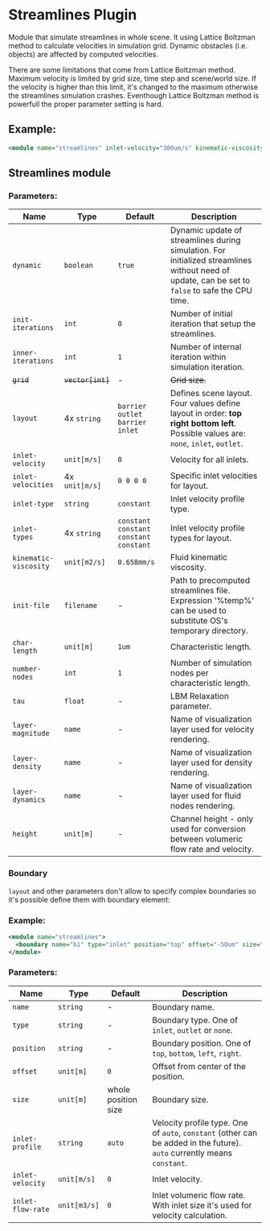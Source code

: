 # Streamlines Plugin

Module that simulate streamlines in whole scene. It using Lattice Boltzman method to calculate velocities in simulation grid. Dynamic obstacles (i.e. objects) are affected by computed velocities.

There are some limitations that come from Lattice Boltzman method. Maximum velocity is limited by grid size, time step and scene/world size. If the velocity is higher than this limit, it's changed to the maximum otherwise the streamlines simulation crashes. Eventhough Lattice Boltzman method is powerfull the proper parameter setting is hard.

## Example:

```xml
<module name="streamlines" inlet-velocity="300um/s" kinematic-viscosity="0.658mm2/s" />
```

## Streamlines module

### Parameters:

| Name                  | Type                      | Default     | Description |
| --------------------- | ------------------------- | ----------- | ----------- |
| `dynamic`             | `boolean`                 | `true`      | Dynamic update of streamlines during simulation. For initialized streamlines without need of update, can be set to `false` to safe the CPU time. |
| `init-iterations`     | `int`                     | `0`         | Number of initial iteration that setup the streamlines. |
| `inner-iterations`    | `int`                     | `1`         | Number of internal iteration within simulation iteration. |
| <del>`grid`</del>     | <del>`vector[int]`</del>  | -           | <del>Grid size.</del> |
| `layout`              | 4x `string`    | `barrier outlet barrier inlet` | Defines scene layout. Four values define layout in order: **top** **right** **bottom** **left**. Possible values are: `none`, `inlet`, `outlet`. |
| `inlet-velocity`      | `unit[m/s]`    | `0`         | Velocity for all inlets. |
| `inlet-velocities`    | 4x `unit[m/s]` | `0 0 0 0`   | Specific inlet velocities for layout. |
| `inlet-type`          | `string`       | `constant`         | Inlet velocity profile type. |
| `inlet-types`         | 4x `string`    | `constant constant constant constant`   | Inlet velocity profile types for layout. |
| `kinematic-viscosity` | `unit[m2/s]`   | `0.658mm/s` | Fluid kinematic viscosity. |
| `init-file`           | `filename`     | -           | Path to precomputed streamlines file. Expression '%temp%' can be used to substitute OS's temporary directory. |
| `char-length`         | `unit[m]`      | `1um`       | Characteristic length. |
| `number-nodes`        | `int`          | `1`         | Number of simulation nodes per characteristic length. |
| `tau`                 | `float`        | -           | LBM Relaxation parameter. |
| `layer-magnitude`     | `name`         | -           | Name of visualization layer used for velocity rendering. |
| `layer-density`       | `name`         | -           | Name of visualization layer used for density rendering. |
| `layer-dynamics`      | `name`         | -           | Name of visualization layer used for fluid nodes rendering. |
| `height`              | `unit[m]`      | -           | Channel height - only used for conversion between volumeric flow rate and velocity. |

### Boundary

`layout` and other parameters don't allow to specify complex boundaries so it's possible define them with boundary element:

### Example:

```xml
<module name="streamlines">
  <boundary name="b1" type="inlet" position="top" offset="-50um" size="100um" inlet-profile="constant" inlet-velocity="50um/s" />
</module>
```

### Parameters:

| Name              | Type         | Default             | Description |
| ----------------- | ------------ | ------------------- | ----------- |
| `name`            | `string`     | -                   | Boundary name. |
| `type`            | `string`     | -                   | Boundary type. One of `inlet`, `outlet` or `none`. |
| `position`        | `string`     | -                   | Boundary position. One of `top`, `bottom`, `left`, `right`. |
| `offset`          | `unit[m]`    | `0`                 | Offset from center of the position. |
| `size`            | `unit[m]`    | whole position size | Boundary size. |
| `inlet-profile`   | `string`     | `auto`              | Velocity profile type. One of `auto`, `constant` (other can be added in the future). `auto` currently means `constant`. |
| `inlet-velocity`  | `unit[m/s]`  | `0`                 | Inlet velocity. |
| `inlet-flow-rate` | `unit[m3/s]` | `0`                 | Inlet volumeric flow rate. With inlet size it's used for velocity calculation. |
